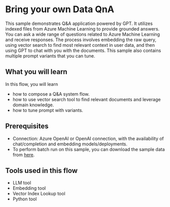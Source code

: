 # Bring your own Data QnA

This sample demonstrates Q&A application powered by GPT. It utilizes indexed files from Azure Machine Learning to provide grounded answers. You can ask a wide range of questions related to Azure Machine Learning and receive responses. The process involves embedding the raw query, using vector search to find most relevant context in user data, and then using GPT to chat with you with the documents. This sample also contains multiple prompt variants that you can tune.

## What you will learn

In this flow, you will learn

* how to compose a Q&A system flow.
* how to use vector search tool to find relevant documents and leverage domain knowledge.
* how to tune prompt with variants.

## Prerequisites

- Connection: Azure OpenAI or OpenAI connection, with the availability of chat/completion and embedding models/deployments.
- To perform batch run on this sample, you can download the sample data from <a href="https://ragsample.blob.core.windows.net/ragdata/QAGenerationData.jsonl" target="_blank">here</a>.

## Tools used in this flow

* LLM tool
* Embedding tool
* Vector Index Lookup tool
* Python tool

